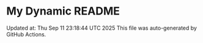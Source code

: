 # My Dynamic README
Updated at: Thu Sep 11 23:18:44 UTC 2025
This file was auto-generated by GitHub Actions.
